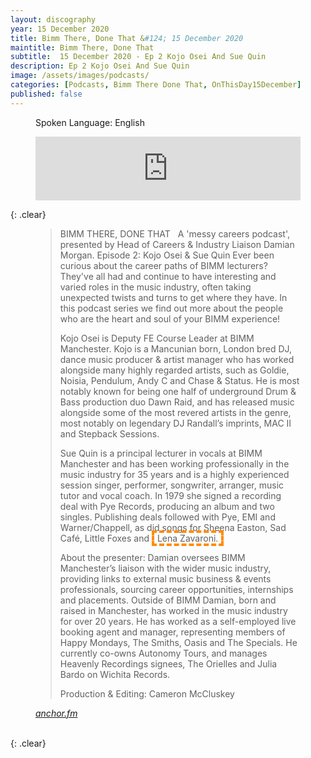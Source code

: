 ```yaml
---
layout: discography
year: 15 December 2020
title: Bimm There, Done That &#124; 15 December 2020
maintitle: Bimm There, Done That
subtitle:  15 December 2020 - Ep 2 Kojo Osei And Sue Quin
description: Ep 2 Kojo Osei And Sue Quin
image: /assets/images/podcasts/
categories: [Podcasts, Bimm There Done That, OnThisDay15December]
published: false
---
```


<figure class="fig3">
<p>Spoken Language: English</p>
<iframe src="https://anchor.fm/bimmmanchester/embed/episodes/Bimm-There--Done-That---Ep-2-Kojo-Osei-And-Sue-Quin-enr544/a-a44nsnn" height="102px" width="100%" frameborder="0" scrolling="no"></iframe>
</figure>

{: .clear}

<figure class="fig3">
<blockquote>
<p>BIMM THERE, DONE THAT &nbsp;&nbsp;A 'messy careers podcast', presented by Head of Careers &amp; Industry Liaison Damian Morgan. Episode 2: Kojo Osei &amp; Sue Quin Ever been curious about the career paths of BIMM lecturers? They've all had and continue to have interesting and varied roles in the music industry, often taking unexpected twists and turns to get where they have. In this podcast series we find out more about the people who are the heart and soul of your BIMM experience!</p>
<p>Kojo Osei is Deputy FE Course Leader at BIMM Manchester. Kojo is a Mancunian born, London bred DJ, dance music producer &amp; artist manager who has worked alongside many highly regarded artists, such as Goldie, Noisia, Pendulum, Andy C and Chase &amp; Status. He is most notably known for being one half of underground Drum &amp; Bass production duo Dawn Raid, and has released music alongside some of the most revered artists in the genre, most notably on legendary DJ Randall’s imprints, MAC II and Stepback Sessions.</p>
<p>Sue Quin is a principal lecturer in vocals at BIMM Manchester and has been working professionally in the music industry for 35 years and is a highly experienced session singer, performer, songwriter, arranger, music tutor and vocal coach. In 1979 she signed a recording deal with Pye Records, producing an album and two singles. Publishing deals followed with Pye, EMI and Warner/Chappell, as did songs for Sheena Easton, Sad Café, Little Foxes and &nbsp;<span  style="outline: 4px dashed darkorange;width: max-content;padding: 0 5px;">Lena Zavaroni.</span></p>
<p>About the presenter: Damian oversees BIMM Manchester’s liaison with the wider music industry, providing links to external music business &amp; events professionals, sourcing career opportunities, internships and placements. Outside of BIMM Damian, born and raised in Manchester, has worked in the music industry for over 20 years. He has worked as a self-employed live booking agent and manager, representing members of Happy Mondays, The Smiths, Oasis and The Specials. He currently co-owns Autonomy Tours, and manages Heavenly Recordings signees, The Orielles and Julia Bardo on Wichita Records.</p>
<p>Production &amp; Editing: Cameron McCluskey</p>
</blockquote>
<cite><a class="external-links" href="https://anchor.fm/bimmmanchester/episodes/Bimm-There--Done-That---Ep-2-Kojo-Osei-And-Sue-Quin-enr544">anchor.fm</a></cite>
</figure>

<br />{: .clear}

